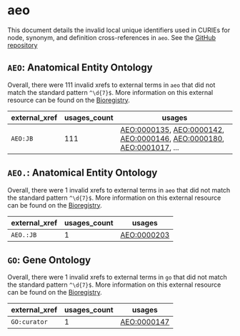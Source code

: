 # aeo

This document details the invalid local unique identifiers used in CURIEs
for node, synonym, and definition cross-references in `aeo`. See the [GitHub repository](https://github.com/obophenotype/human-developmental-anatomy-ontology)


## `AEO`: Anatomical Entity Ontology

Overall, there were 111 invalid
xrefs to external terms in `aeo` that did not match the standard
pattern `^\d{7}$`. More information on this
external resource can be found on the
[Bioregistry](https://bioregistry.io/aeo).

| external_xref   |   usages_count | usages                                                                                                                                                                                                                                                             |
|-----------------|----------------|--------------------------------------------------------------------------------------------------------------------------------------------------------------------------------------------------------------------------------------------------------------------|
| `AEO:JB`        |            111 | [AEO:0000135](https://bioregistry.io/AEO:0000135), [AEO:0000142](https://bioregistry.io/AEO:0000142), [AEO:0000146](https://bioregistry.io/AEO:0000146), [AEO:0000180](https://bioregistry.io/AEO:0000180), [AEO:0001017](https://bioregistry.io/AEO:0001017), ... |

## `AEO.`: Anatomical Entity Ontology

Overall, there were 1 invalid
xrefs to external terms in `aeo` that did not match the standard
pattern `^\d{7}$`. More information on this
external resource can be found on the
[Bioregistry](https://bioregistry.io/aeo).

| external_xref   |   usages_count | usages                                            |
|-----------------|----------------|---------------------------------------------------|
| `AEO.:JB`       |              1 | [AEO:0000203](https://bioregistry.io/AEO:0000203) |

## `GO`: Gene Ontology

Overall, there were 1 invalid
xrefs to external terms in `go` that did not match the standard
pattern `^\d{7}$`. More information on this
external resource can be found on the
[Bioregistry](https://bioregistry.io/go).

| external_xref   |   usages_count | usages                                            |
|-----------------|----------------|---------------------------------------------------|
| `GO:curator`    |              1 | [AEO:0000147](https://bioregistry.io/AEO:0000147) |

